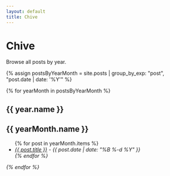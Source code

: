 ```yaml
---
layout: default
title: Chive
---
```


# Chive

Browse all posts by year.

{% assign postsByYearMonth = site.posts | group_by_exp: "post", "post.date | date: '%Y'" %}

{% for yearMonth in postsByYearMonth %}
  <h2>{{ year.name }}</h2>

  <h2>{{ yearMonth.name }}</h2>
  <ul>
    {% for post in yearMonth.items %}
      <li><i><a href="{{ site.baseurl }}{{ post.url }}">{{ post.title }}</a> - <i>{{ post.date | date: "%B %-d %Y" }}</i></li>
    {% endfor %}
  </ul>
{% endfor %}

